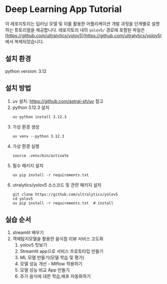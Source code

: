 # Deep Learning App Tutorial
이 레포지토리는 딥러닝 모델 및 이를 활용한 어플리케이션 개발 과정을 단계별로 설명하는 튜토리얼을 제공합니다.
레포지토리 내의 `yolov5/` 경로에 포함된 파일은 [https://github.com/ultralytics/yolov5](https://github.com/ultralytics/yolov5) 에서 복제되었습니다.

## 설치 환경
python version: 3.12

## 설치 방법
1. uv 설치: https://github.com/astral-sh/uv 참고
1. python 3.12.3 설치
    ```
    uv python install 3.12.3
    ```
1. 가상 환경 생성
    ```
    uv venv --python 3.12.3
    ```
1. 가상 환경 실행
    ```
    source .venv/bin/activate
    ```
1. 필수 패키지 설치
    ```
    uv pip install -r requirements.txt
    ```
1. utralytics/yolov5 소스코드 및 관련 패키지 설치
    ```
    git clone https://github.com/ultralytics/yolov5
    cd yolov5
    uv pip install -r requirements.txt  # install
    ```

## 실습 순서
1. streamlit 배우기
1. 객체탐지모델을 활용한 음식점 리뷰 서비스 고도화
    1. yolov5 맛보기
    1. Streamlit app으로 서비스 프로토타입 만들기
    1. ML 모델 만들기(모델 학습 및 평가)
    1. 모델 성능 개선 - Mlflow 적용하기
    1. 모델 성능 비교 App 만들기
    1. 추가 음식에 대한 학습,배포 자동화하기